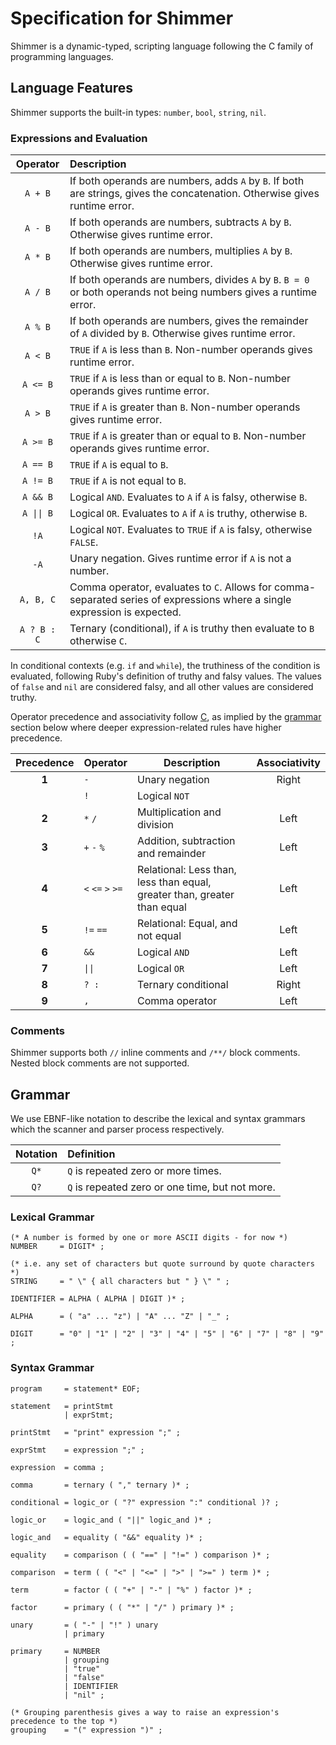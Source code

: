 ﻿# Specification for Shimmer

Shimmer is a dynamic-typed, scripting language following the C family of programming languages.

## Language Features

Shimmer supports the built-in types: `number`, `bool`, `string`, `nil`.

### Expressions and Evaluation

|  Operator   | Description                                                                                                                 |
|:-----------:|:----------------------------------------------------------------------------------------------------------------------------|
|   `A + B`   | If both operands are numbers, adds `A` by `B`. If both are strings, gives the concatenation. Otherwise gives runtime error. |
|   `A - B`   | If both operands are numbers, subtracts `A` by `B`. Otherwise gives runtime error.                                          |
|   `A * B`   | If both operands are numbers, multiplies `A` by `B`. Otherwise gives runtime error.                                         |
|   `A / B`   | If both operands are numbers, divides `A` by `B`. `B = 0` or both operands not being numbers gives a runtime error.         |
|   `A % B`   | If both operands are numbers, gives the remainder of `A` divided by `B`. Otherwise gives runtime error.                     |
|   `A < B`   | `TRUE` if `A` is less than `B`. Non-number operands gives runtime error.                                                    |
|  `A <= B`   | `TRUE` if `A` is less than or equal to `B`. Non-number operands gives runtime error.                                        |
|   `A > B`   | `TRUE` if `A` is greater than `B`. Non-number operands gives runtime error.                                                 |
|  `A >= B`   | `TRUE` if `A` is greater than or equal to `B`. Non-number operands gives runtime error.                                     |
|  `A == B`   | `TRUE` if `A` is equal to `B`.                                                                                              |
|  `A != B`   | `TRUE` if `A` is not equal to `B`.                                                                                          |
|  `A && B`   | Logical `AND`. Evaluates to `A` if `A` is falsy, otherwise `B`.                                                             |
| `A \|\| B`  | Logical `OR`. Evaluates to `A` if `A` is truthy, otherwise `B`.                                                             |
|    `!A`     | Logical `NOT`. Evaluates to `TRUE` if `A` is falsy, otherwise `FALSE`.                                                      |
|    `-A`     | Unary negation. Gives runtime error if `A` is not a number.                                                                 |
|  `A, B, C`  | Comma operator, evaluates to `C`. Allows for comma-separated series of expressions where a single expression is expected.   |
| `A ? B : C` | Ternary (conditional), if `A` is truthy then evaluate to `B` otherwise `C`.                                                 |

In conditional contexts (e.g. `if` and `while`), the truthiness of the condition is evaluated, following Ruby's
definition of truthy and falsy values. The values of `false` and `nil` are considered falsy, and all other values are
considered truthy.

Operator precedence and associativity follow [C](https://en.cppreference.com/w/c/language/operator_precedence.html), as
implied by the [grammar](#grammar) section below where deeper expression-related rules have higher precedence.

| Precedence | Operator          | Description                                                              | Associativity |
|:----------:|:------------------|--------------------------------------------------------------------------|:-------------:|
|   **1**    | `-`               | Unary negation                                                           |     Right     |     
|            | `!`               | Logical `NOT`                                                            |               |
|   **2**    | `*` `/`           | Multiplication and division                                              |     Left      |
|   **3**    | `+` `-` `%`       | Addition, subtraction and remainder                                      |     Left      |
|   **4**    | `<` `<=` `>` `>=` | Relational: Less than, less than equal, greater than, greater than equal |     Left      |
|   **5**    | `!=` `==`         | Relational: Equal, and not equal                                         |     Left      |
|   **6**    | `&&`              | Logical `AND`                                                            |     Left      |
|   **7**    | `\|\|`            | Logical `OR`                                                             |     Left      |
|   **8**    | `? :`             | Ternary conditional                                                      |     Right     |
|   **9**    | `,`               | Comma operator                                                           |     Left      |

### Comments

Shimmer supports both `//` inline comments and `/**/` block comments. Nested block comments are not supported.

## Grammar

We use EBNF-like notation to describe the lexical and syntax grammars which the scanner and parser process respectively.

| Notation | Definition                                      |
|:--------:|:------------------------------------------------|
|   `Q*`   | `Q` is repeated zero or more times.             |
|   `Q?`   | `Q` is repeated zero or one time, but not more. |

### Lexical Grammar

```ebnf
(* A number is formed by one or more ASCII digits - for now *)
NUMBER     = DIGIT* ;

(* i.e. any set of characters but quote surround by quote characters *)
STRING     = " \" { all characters but " } \" " ;

IDENTIFIER = ALPHA ( ALPHA | DIGIT )* ;

ALPHA      = ( "a" ... "z") | "A" ... "Z" | "_" ;

DIGIT      = "0" | "1" | "2" | "3" | "4" | "5" | "6" | "7" | "8" | "9" ;
```

### Syntax Grammar

```ebnf
program     = statement* EOF;

statement   = printStmt
            | exprStmt;
            
printStmt   = "print" expression ";" ;

exprStmt    = expression ";" ;

expression  = comma ;

comma       = ternary ( "," ternary )* ;

conditional = logic_or ( "?" expression ":" conditional )? ;

logic_or    = logic_and ( "||" logic_and )* ;

logic_and   = equality ( "&&" equality )* ;

equality    = comparison ( ( "==" | "!=" ) comparison )* ;

comparison  = term ( ( "<" | "<=" | ">" | ">=" ) term )* ;

term        = factor ( ( "+" | "-" | "%" ) factor )* ;
          
factor      = primary ( ( "*" | "/" ) primary )* ;

unary       = ( "-" | "!" ) unary
            | primary

primary     = NUMBER
            | grouping
            | "true"
            | "false"
            | IDENTIFIER
            | "nil" ;

(* Grouping parenthesis gives a way to raise an expression's precedence to the top *)
grouping    = "(" expression ")" ;
```


